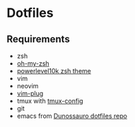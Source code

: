 # Dotfiles

## Requirements

- zsh
- [oh-my-zsh](https://ohmyz.sh/#install)
- [powerlevel10k zsh theme](https://github.com/romkatv/powerlevel10k)
- vim
- neovim
- [vim-plug](https://github.com/junegunn/vim-plug)
- tmux with [tmux-config](https://github.com/samoshkin/tmux-config)
- git
- emacs from [Dunossauro dotfiles repo](https://gitlab.com/dunossauro/dotfiles/-/blob/master/emacs/init.el)

